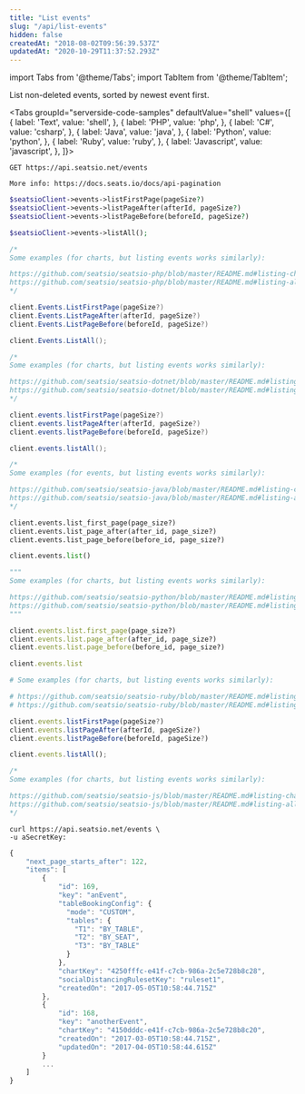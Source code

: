```yaml
---
title: "List events"
slug: "/api/list-events"
hidden: false
createdAt: "2018-08-02T09:56:39.537Z"
updatedAt: "2020-10-29T11:37:52.293Z"
---
```


import Tabs from '@theme/Tabs';
import TabItem from '@theme/TabItem';

List non-deleted events, sorted by newest event first.



<Tabs 
  groupId="serverside-code-samples"
  defaultValue="shell"
  values={[
{ label: 'Text', value: 'shell', },
{ label: 'PHP', value: 'php', },
{ label: 'C#', value: 'csharp', },
{ label: 'Java', value: 'java', },
{ label: 'Python', value: 'python', },
{ label: 'Ruby', value: 'ruby', },
{ label: 'Javascript', value: 'javascript', },
]}>
<TabItem value='shell'>

```shell
GET https://api.seatsio.net/events

More info: https://docs.seats.io/docs/api-pagination

```

</TabItem>
<TabItem value='php'>

```php
$seatsioClient->events->listFirstPage(pageSize?)
$seatsioClient->events->listPageAfter(afterId, pageSize?)
$seatsioClient->events->listPageBefore(beforeId, pageSize?)

$seatsioClient->events->listAll();

/*
Some examples (for charts, but listing events works similarly):

https://github.com/seatsio/seatsio-php/blob/master/README.md#listing-charts-page-by-page
https://github.com/seatsio/seatsio-php/blob/master/README.md#listing-all-charts
*/
```

</TabItem>
<TabItem value='csharp'>

```csharp
client.Events.ListFirstPage(pageSize?)
client.Events.ListPageAfter(afterId, pageSize?)
client.Events.ListPageBefore(beforeId, pageSize?)

client.Events.ListAll();

/*
Some examples (for charts, but listing events works similarly):

https://github.com/seatsio/seatsio-dotnet/blob/master/README.md#listing-charts-page-by-page
https://github.com/seatsio/seatsio-dotnet/blob/master/README.md#listing-all-charts
*/
```

</TabItem>
<TabItem value='java'>

```java
client.events.listFirstPage(pageSize?)
client.events.listPageAfter(afterId, pageSize?)
client.events.listPageBefore(beforeId, pageSize?)

client.events.listAll();

/*
Some examples (for events, but listing events works similarly):

https://github.com/seatsio/seatsio-java/blob/master/README.md#listing-charts-page-by-page
https://github.com/seatsio/seatsio-java/blob/master/README.md#listing-all-charts
*/
```

</TabItem>
<TabItem value='python'>

```python
client.events.list_first_page(page_size?)
client.events.list_page_after(after_id, page_size?)
client.events.list_page_before(before_id, page_size?)

client.events.list()

"""
Some examples (for charts, but listing events works similarly):

https://github.com/seatsio/seatsio-python/blob/master/README.md#listing-charts-page-by-page
https://github.com/seatsio/seatsio-python/blob/master/README.md#listing-all-charts
"""
```

</TabItem>
<TabItem value='ruby'>

```ruby
client.events.list.first_page(page_size?)
client.events.list.page_after(after_id, page_size?)
client.events.list.page_before(before_id, page_size?)

client.events.list

# Some examples (for charts, but listing events works similarly):

# https://github.com/seatsio/seatsio-ruby/blob/master/README.md#listing-charts-page-by-page
# https://github.com/seatsio/seatsio-ruby/blob/master/README.md#listing-all-charts
```

</TabItem>
<TabItem value='javascript'>

```javascript
client.events.listFirstPage(pageSize?)
client.events.listPageAfter(afterId, pageSize?)
client.events.listPageBefore(beforeId, pageSize?)

client.events.listAll();

/*
Some examples (for charts, but listing events works similarly):

https://github.com/seatsio/seatsio-js/blob/master/README.md#listing-charts-page-by-page
https://github.com/seatsio/seatsio-js/blob/master/README.md#listing-all-charts
*/
```

</TabItem>
</Tabs>





```shell
curl https://api.seatsio.net/events \
-u aSecretKey:
```



```javascript
{
    "next_page_starts_after": 122,
    "items": [
        {
            "id": 169,
            "key": "anEvent",
            "tableBookingConfig": {
              "mode": "CUSTOM",
              "tables": {
      	        "T1": "BY_TABLE",
      	        "T2": "BY_SEAT",
      	        "T3": "BY_TABLE"
              }
            },
            "chartKey": "4250fffc-e41f-c7cb-986a-2c5e728b8c28",
            "socialDistancingRulesetKey": "ruleset1",
            "createdOn": "2017-05-05T10:58:44.715Z"
        },
        {
            "id": 168,
            "key": "anotherEvent",
            "chartKey": "4150dddc-e41f-c7cb-986a-2c5e728b8c20",
            "createdOn": "2017-03-05T10:58:44.715Z",
            "updatedOn": "2017-04-05T10:58:44.615Z"
        }
        ...
    ]
}
```

